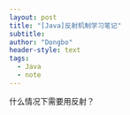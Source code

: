 ```yaml
---
layout: post
title: "[Java]反射机制学习笔记"
subtitle: 
author: "Dongbo"
header-style: text
tags:
  - Java
  - note
---
```



什么情况下需要用反射？